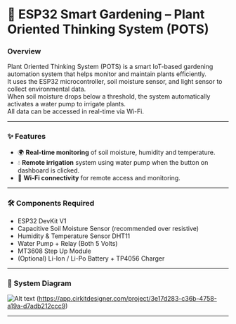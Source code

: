 # 🌱 ESP32 Smart Gardening – Plant Oriented Thinking System (POTS)

### Overview
Plant Oriented Thinking System (POTS) is a smart IoT-based gardening automation system that helps monitor and maintain plants efficiently.  
It uses the ESP32 microcontroller, soil moisture sensor, and light sensor to collect environmental data.  
When soil moisture drops below a threshold, the system automatically activates a water pump to irrigate plants.  
All data can be accessed in real-time via Wi-Fi.

---

### ✨ Features
- 🌍 **Real-time monitoring** of soil moisture, humidity and temperature.  
- 💧 **Remote irrigation** system using water pump when the button on dashboard is clicked.  
- 📶 **Wi-Fi connectivity** for remote access and monitoring.

---

### 🛠 Components Required
- ESP32 DevKit V1
- Capacitive Soil Moisture Sensor (recommended over resistive)  
- Humidity & Temperature Sensor DHT11
- Water Pump + Relay (Both 5 Volts)
- MT3608 Step Up Module
- (Optional) Li-Ion / Li-Po Battery + TP4056 Charger

---

### 📐 System Diagram
![Alt text](/Images/circuit_images.png?raw=true "Diagram")
(https://app.cirkitdesigner.com/project/3e17d283-c36b-4758-a19a-d7adb212ccc9)

---

